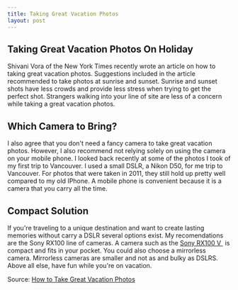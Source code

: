 ```yaml
---
title: Taking Great Vacation Photos
layout: post
---
```

<h2>Taking Great Vacation Photos On Holiday</h2>
Shivani Vora of the New York Times recently wrote an article on how to taking great vacation photos. Suggestions included in the article recommended to take photos at sunrise and sunset. Sunrise and sunset shots have less crowds and provide less stress when trying to get the perfect shot. Strangers walking into your line of site are less of a concern while taking a great vacation photos. 

<h2>Which Camera to Bring?</h2>
I also agree that you don't need a fancy camera to take great vacation photos. However, I also recommend not relying solely on using the camera on your mobile phone. I looked back recently at some of the photos I took of my first trip to Vancouver. I used a small DSLR, a Nikon D50, for me trip to Vancouver. For photos that were taken in 2011, they still hold up pretty well compared to my old IPhone. A mobile phone is convenient because it is a camera that you carry all the time. 

<h2>Compact Solution</h2>

If you're traveling to a unique destination and want to create lasting memories without carry a DSLR several options exist. My recomendations are the Sony RX100 line of cameras. A camera such as the <a target="_blank" href="https://www.amazon.com/gp/product/B01MCRBY4X/ref=as_li_tl?ie=UTF8&camp=1789&creative=9325&creativeASIN=B01MCRBY4X&linkCode=as2&tag=moderrnwebsit-20&linkId=95f42f5f2de3feb89281220712378a61">Sony RX100 V </a><img src="//ir-na.amazon-adsystem.com/e/ir?t=moderrnwebsit-20&l=am2&o=1&a=B01MCRBY4X" width="1" height="1" border="0" alt="" style="border:none !important; margin:0px !important;" /> is compact and fits in your pocket. You could also choose a mirrorless camera. Mirrorless cameras are smaller and not as and bulky as DSLRS. Above all else, have fun while you're on vacation. 


Source: <a href="https://www.nytimes.com/2017/01/12/travel/how-to-take-great-vacation-photos.html?_r=0" target="_blank">How to Take Great Vacation Photos</a>
